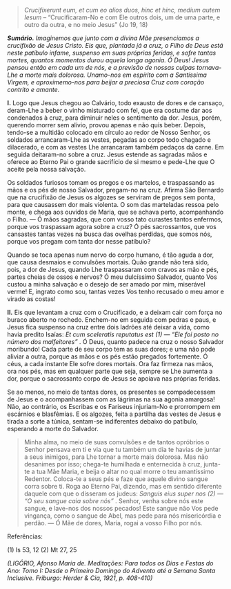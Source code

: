 > *Crucifixerunt eum, et cum eo alios duos, hinc et hinc, medium autem Iesum* – “Crucificaram-No e com Ele outros dois, um de uma parte, e outro da outra, e no meio Jesus” (Jo 19, 18)

***Sumário.** Imaginemos que junto com a divina Mãe presenciamos a crucifixão de Jesus Cristo. Eis que, plantada já a cruz, o Filho de Deus está neste patíbulo infame, suspenso em suas próprias feridas, e sofre tantas mortes, quantos momentos durou aquela longa agonia. Ó Deus! Jesus pensou então em cada um de nós, e a previsão de nossas culpas tornava-Lhe a morte mais dolorosa. Unamo-nos em espírito com a Santíssima Virgem, e aproximemo-nos para beijar a preciosa Cruz com coração contrito e amante.*

**I.** Logo que Jesus chegou ao Calvário, todo exausto de dores e de cansaço, deram-Lhe a beber o vinho misturado com fel, que era costume dar aos condenados à cruz, para diminuir neles o sentimento da dor. Jesus, porém, querendo morrer sem alívio, provou apenas e não quis beber. Depois, tendo-se a multidão colocado em círculo ao redor de Nosso Senhor, os soldados arrancaram-Lhe as vestes, pegadas ao corpo todo chagado e dilacerado, e com as vestes Lhe arrancaram também pedaços da carne. Em seguida deitaram-no sobre a cruz. Jesus estende as sagradas mãos e oferece ao Eterno Pai o grande sacrifício de si mesmo e pede-Lhe que O aceite pela nossa salvação.

Os soldados furiosos tomam os pregos e os martelos, e traspassando as mãos e os pés de nosso Salvador, pregam-no na cruz. Afirma São Bernardo que na crucifixão de Jesus os algozes se serviram de pregos sem ponta, para que causassem dor mais violenta. O som das marteladas ressoa pelo monte, e chega aos ouvidos de Maria, que se achava perto, acompanhando o Filho. — Ó mãos sagradas, que com vosso tato curastes tantos enfermos, porque vos traspassam agora sobre a cruz? Ó pés sacrossantos, que vos cansastes tantas vezes na busca das ovelhas perdidas, que somos nós, porque vos pregam com tanta dor nesse patíbulo?

Quando se toca apenas num nervo do corpo humano, é tão aguda a dor, que causa desmaios e convulsões mortais. Quão grande não terá sido, pois, a dor de Jesus, quando Lhe traspassaram com cravos as mão e pés, partes cheias de ossos e nervos? Ó meu dulcíssimo Salvador, quanto Vos custou a minha salvação e o desejo de ser amado por mim, miserável verme! E, ingrato como sou, tantas vezes Vos tenho recusado o meu amor e virado as costas!

**II.** Eis que levantam a cruz com o Crucificado, e a deixam cair com força no buraco aberto no rochedo. Enchem-no em seguida com pedras e paus, e Jesus fica suspenso na cruz entre dois ladrões até deixar a vida, como havia predito Isaías: *Et cum sceleratis reputatus est (1) — “Ele foi posto no número dos malfeitores”* . Ó Deus, quanto padece na cruz o nosso Salvador moribundo! Cada parte de seu corpo tem as suas dores; e uma não pode aliviar a outra, porque as mãos e os pés estão pregados fortemente. Ó céus, a cada instante Ele sofre dores mortais. Ora faz firmeza nas mãos, ora nos pés, mas em qualquer parte que seja, sempre se Lhe aumenta a dor, porque o sacrossanto corpo de Jesus se apoiava nas próprias feridas.

Se ao menos, no meio de tantas dores, os presentes se compadecessem de Jesus e o acompanhassem com as lágrimas na sua agonia amargosa! Não, ao contrário, os Escribas e os Fariseus injuriam-No e prorrompem em escárnios e blasfêmias. E os algozes, feita a partilha das vestes de Jesus e tirada a sorte a túnica, sentam-se indiferentes debaixo do patíbulo, esperando a morte do Salvador.

> Minha alma, no meio de suas convulsões e de tantos opróbrios o Senhor pensava em ti e via que tu também um dia te havias de juntar a seus inimigos, para Lhe tornar a morte mais dolorosa. Mas não desanimes por isso; chega-te humilhada e enternecida à cruz, junta-te a tua Mãe Maria, e beija o altar no qual morre o teu amantíssimo Redentor. Coloca-te a seus pés e faze que aquele divino sangue corra sobre ti. Roga ao Eterno Pai, dizendo, mas em sentido diferente daquele com que o disseram os judeus: *Sanguis eius super nos (2) — “O seu sangue caia sobre nós”* . Senhor, venha sobre nós este sangue, e lave-nos dos nossos pecados! Este sangue não Vos pede vingança, como o sangue de Abel, mas pede para nós misericórdia e perdão. — Ó Mãe de dores, Maria, rogai a vosso Filho por nós.

Referências:

\(1\) Is 53, 12 (2) Mt 27, 25

*(LIGÓRIO, Afonso Maria de. Meditações: Para todos os Dias e Festas do Ano: Tomo I: Desde o Primeiro Domingo do Advento até a Semana Santa Inclusive. Friburgo: Herder & Cia, 1921, p. 408-410)*
